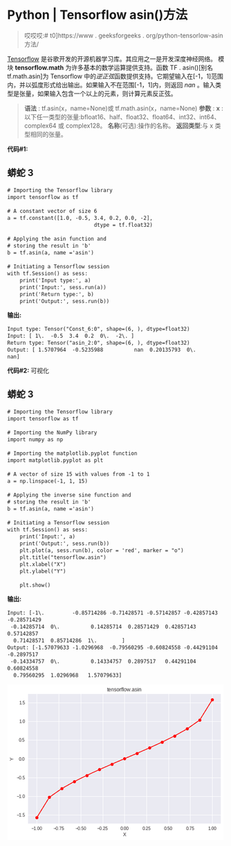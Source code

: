 # Python | Tensorflow asin()方法

> 哎哎哎:# t0]https://www . geeksforgeeks . org/python-tensorlow-asin 方法/

[Tensorflow](https://www.geeksforgeeks.org/introduction-to-tensorflow/) 是谷歌开发的开源机器学习库。其应用之一是开发深度神经网络。
模块 **tensorflow.math** 为许多基本的数学运算提供支持。函数 TF . asin()[别名 tf.math.asin]为 Tensorflow 中的*逆正弦*函数提供支持。它期望输入在[-1，1]范围内，并以弧度形式给出输出。如果输入不在范围[-1，1]内，则返回 *nan* 。输入类型是张量，如果输入包含一个以上的元素，则计算元素反正弦。

> **语法** : tf.asin(x，name=None)或 tf.math.asin(x，name=None)
> **参数** :
> **x** :以下任一类型的张量:bfloat16、half、float32、float64、int32、int64、complex64 或 complex128。
> **名称**(可选):操作的名称。
> **返回类型**:与 x 类型相同的张量。

**代码#1:**

## 蟒蛇 3

```
# Importing the Tensorflow library
import tensorflow as tf

# A constant vector of size 6
a = tf.constant([1.0, -0.5, 3.4, 0.2, 0.0, -2],
                            dtype = tf.float32)

# Applying the asin function and
# storing the result in 'b'
b = tf.asin(a, name ='asin')

# Initiating a Tensorflow session
with tf.Session() as sess:
    print('Input type:', a)
    print('Input:', sess.run(a))
    print('Return type:', b)
    print('Output:', sess.run(b))
```

**输出:**

```
Input type: Tensor("Const_6:0", shape=(6, ), dtype=float32)
Input: [ 1\.  -0.5  3.4  0.2  0\.  -2\. ]
Return type: Tensor("asin_2:0", shape=(6, ), dtype=float32)
Output: [ 1.5707964  -0.5235988          nan  0.20135793  0\.                 nan]
```

**代码#2:** 可视化

## 蟒蛇 3

```
# Importing the Tensorflow library
import tensorflow as tf

# Importing the NumPy library
import numpy as np

# Importing the matplotlib.pyplot function
import matplotlib.pyplot as plt

# A vector of size 15 with values from -1 to 1
a = np.linspace(-1, 1, 15)

# Applying the inverse sine function and
# storing the result in 'b'
b = tf.asin(a, name ='asin')

# Initiating a Tensorflow session
with tf.Session() as sess:
    print('Input:', a)
    print('Output:', sess.run(b))
    plt.plot(a, sess.run(b), color = 'red', marker = "o")
    plt.title("tensorflow.asin")
    plt.xlabel("X")
    plt.ylabel("Y")

    plt.show()
```

**输出:**

```
Input: [-1\.         -0.85714286 -0.71428571 -0.57142857 -0.42857143 -0.28571429
 -0.14285714  0\.          0.14285714  0.28571429  0.42857143  0.57142857
  0.71428571  0.85714286  1\.        ]
Output: [-1.57079633 -1.0296968  -0.79560295 -0.60824558 -0.44291104 -0.2897517
 -0.14334757  0\.          0.14334757  0.2897517   0.44291104  0.60824558
  0.79560295  1.0296968   1.57079633]
```

![](img/c09704690022910c2d03c90b0d7ed046.png)